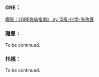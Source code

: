 ### GRE：

[模版：《GRE修仙指南》 by 15级-化学-张孜晟](https://sustech-application.github.io/2020-Fall/#/英语学习/GRE/GRE修仙指南-15级-张孜晟)

### 雅思：

To be continued.

### 托福：

To be continued.